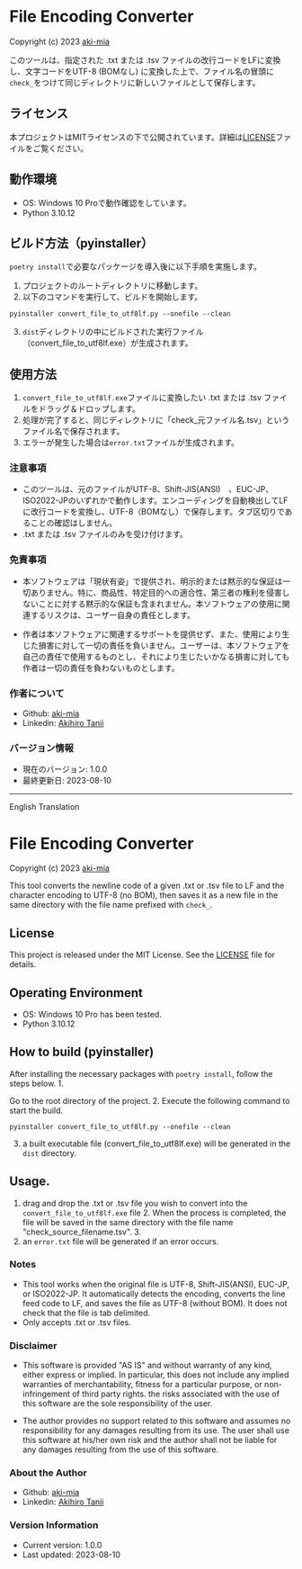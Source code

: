 # File Encoding Converter

Copyright (c) 2023 [aki-mia](https://github.com/aki-mia)

このツールは、指定された .txt または .tsv ファイルの改行コードをLFに変換し、文字コードをUTF-8 (BOMなし) に変換した上で、ファイル名の冒頭に`check_`をつけて同じディレクトリに新しいファイルとして保存します。

## ライセンス

本プロジェクトはMITライセンスの下で公開されています。詳細は[LICENSE](LICENSE)ファイルをご覧ください。

## 動作環境
- OS: Windows 10 Proで動作確認をしています。
- Python 3.10.12

## ビルド方法（pyinstaller）

`poetry install`で必要なパッケージを導入後に以下手順を実施します。

1. プロジェクトのルートディレクトリに移動します。
2. 以下のコマンドを実行して、ビルドを開始します。

```
pyinstaller convert_file_to_utf8lf.py --onefile --clean
```

3. `dist`ディレクトリの中にビルドされた実行ファイル（convert_file_to_utf8lf.exe）が生成されます。

## 使用方法
1. `convert_file_to_utf8lf.exe`ファイルに変換したい .txt または .tsv ファイルをドラッグ＆ドロップします。
2. 処理が完了すると、同じディレクトリに「check_元ファイル名.tsv」というファイル名で保存されます。
3. エラーが発生した場合は`error.txt`ファイルが生成されます。

### 注意事項
- このツールは、元のファイルがUTF-8、Shift-JIS(ANSI)　、EUC-JP、ISO2022-JPのいずれかで動作します。エンコーディングを自動検出してLFに改行コードを変換し、UTF-8（BOMなし）で保存します。タブ区切りであることの確認はしません。
- .txt または .tsv ファイルのみを受け付けます。

### 免責事項
- 本ソフトウェアは「現状有姿」で提供され、明示的または黙示的な保証は一切ありません。特に、商品性、特定目的への適合性、第三者の権利を侵害しないことに対する黙示的な保証も含まれません。本ソフトウェアの使用に関連するリスクは、ユーザー自身の責任とします。

- 作者は本ソフトウェアに関連するサポートを提供せず、また、使用により生じた損害に対して一切の責任を負いません。ユーザーは、本ソフトウェアを自己の責任で使用するものとし、それにより生じたいかなる損害に対しても作者は一切の責任を負わないものとします。

### 作者について
- Github: [aki-mia](https://github.com/aki-mia)
- Linkedin: [Akihiro Tanii](https://www.linkedin.com/in/akihirotanii/)

### バージョン情報
- 現在のバージョン: 1.0.0
- 最終更新日: 2023-08-10

---

English Translation

# File Encoding Converter

Copyright (c) 2023 [aki-mia](https://github.com/aki-mia)

This tool converts the newline code of a given .txt or .tsv file to LF and the character encoding to UTF-8 (no BOM), then saves it as a new file in the same directory with the file name prefixed with `check_`.

## License

This project is released under the MIT License. See the [LICENSE](LICENSE) file for details.

## Operating Environment
- OS: Windows 10 Pro has been tested.
- Python 3.10.12

## How to build (pyinstaller)

After installing the necessary packages with `poetry install`, follow the steps below. 1.

Go to the root directory of the project. 2.
Execute the following command to start the build.

```
pyinstaller convert_file_to_utf8lf.py --onefile --clean
```

3. a built executable file (convert_file_to_utf8lf.exe) will be generated in the `dist` directory.

## Usage.
1. drag and drop the .txt or .tsv file you wish to convert into the `convert_file_to_utf8lf.exe` file 2.
When the process is completed, the file will be saved in the same directory with the file name "check_source_filename.tsv". 3.
3. an `error.txt` file will be generated if an error occurs.

### Notes
- This tool works when the original file is UTF-8, Shift-JIS(ANSI), EUC-JP, or ISO2022-JP. It automatically detects the encoding, converts the line feed code to LF, and saves the file as UTF-8 (without BOM). It does not check that the file is tab delimited.
- Only accepts .txt or .tsv files.

### Disclaimer
- This software is provided "AS IS" and without warranty of any kind, either express or implied. In particular, this does not include any implied warranties of merchantability, fitness for a particular purpose, or non-infringement of third party rights. the risks associated with the use of this software are the sole responsibility of the user.

- The author provides no support related to this software and assumes no responsibility for any damages resulting from its use. The user shall use this software at his/her own risk and the author shall not be liable for any damages resulting from the use of this software.

### About the Author
- Github: [aki-mia](https://github.com/aki-mia)
- Linkedin: [Akihiro Tanii](https://www.linkedin.com/in/akihirotanii/)

### Version Information
- Current version: 1.0.0
- Last updated: 2023-08-10
